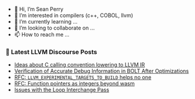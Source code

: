 - 👋 Hi, I’m Sean Perry
- 👀 I’m interested in compilers (c++, COBOL, llvm)
- 🌱 I’m currently learning ...
- 💞️ I’m looking to collaborate on ...
- 📫 How to reach me ...

<!---
s66perry/s66perry is a ✨ special ✨ repository because its `README.md` (this file) appears on your GitHub profile.
You can click the Preview link to take a look at your changes.
--->
### 📕 Latest LLVM Discourse Posts

<!-- DISCOURSE-LLVM:START -->
- [Ideas about C calling convention lowering to LLVM IR](https://discourse.llvm.org/t/ideas-about-c-calling-convention-lowering-to-llvm-ir/83126#post_11)
- [Verification of Accurate Debug Information in BOLT After Optimizations](https://discourse.llvm.org/t/verification-of-accurate-debug-information-in-bolt-after-optimizations/82391#post_10)
- [RFC: `LLVM_EXPERIMENTAL_TARGETS_TO_BUILD` helps no one](https://discourse.llvm.org/t/rfc-llvm-experimental-targets-to-build-helps-no-one/83148#post_8)
- [RFC: Function pointers as integers beyond wasm](https://discourse.llvm.org/t/rfc-function-pointers-as-integers-beyond-wasm/83208#post_6)
- [Issues with the Loop Interchange Pass](https://discourse.llvm.org/t/issues-with-the-loop-interchange-pass/81334#post_4)
<!-- DISCOURSE-LLVM:END -->
